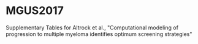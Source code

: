 # MGUS2017
Supplementary Tables for Altrock et al., "Computational modeling of progression to multiple myeloma identifies optimum screening strategies" 

